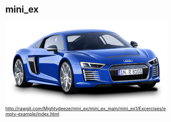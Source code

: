 # mini_ex
![alt text](Audi-R8-PNG-image.png "Her er en Bil")
http://rawgit.com/Mightydeeze/mini_ex/mini_ex_main/mini_ex1/Excercises/empty-example/index.html
